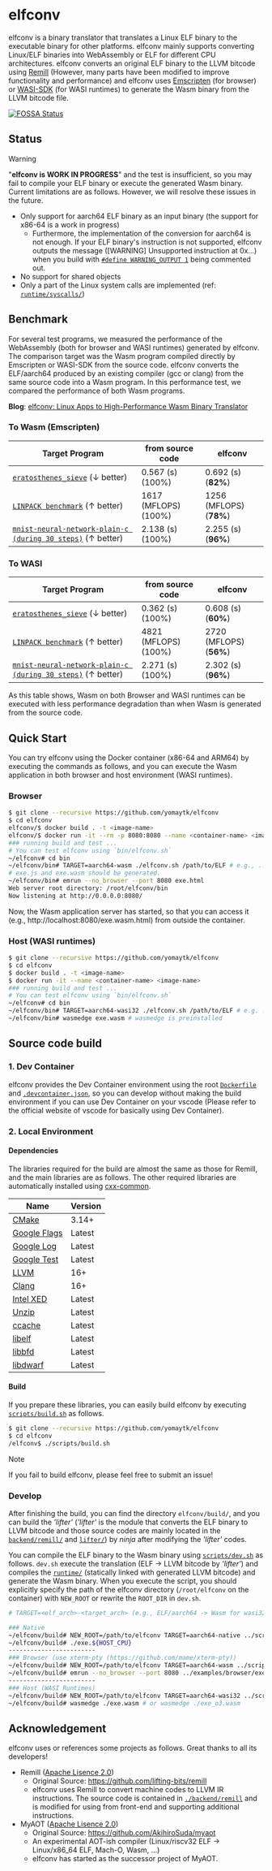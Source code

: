# elfconv
elfconv is a binary translator that translates a Linux ELF binary to the executable binary for other platforms. elfconv mainly supports converting Linux/ELF binaries into WebAssembly or ELF for different CPU architectures.
elfconv converts an original ELF binary to the LLVM bitcode using [Remill](https://github.com/lifting-bits/remill) (However, many parts have been modified to improve functionality and performance)
and elfconv uses [Emscripten](https://github.com/emscripten-core/emscripten) (for browser) or [WASI-SDK](https://github.com/WebAssembly/wasi-sdk) (for WASI runtimes) to generate the Wasm binary from the LLVM bitcode file.

[![FOSSA Status](https://app.fossa.com/api/projects/custom%2B54526%2Fgit%40github.com%3Ayomaytk%2Felfconv.git.svg?type=shield&issueType=license)](https://app.fossa.com/projects/custom%2B54526%2Fgit%40github.com%3Ayomaytk%2Felfconv.git?ref=badge_shield&issueType=license)

## Status
> [!WARNING]
> "**elfconv is WORK IN PROGRESS**" and the test is insufficient, so you may fail to compile your ELF binary or execute the generated Wasm binary. Current limitations are as follows. However, we will resolve these issues in the future.
- Only support for aarch64 ELF binary as an input binary (the support for x86-64 is a work in progress)
    - Furthermore, the implementation of the conversion for aarch64 is not enough. If your ELF binary's instruction is not supported, elfconv outputs the message (\[WARNING\] Unsupported instruction at 0x...) when you build with [`#define WARNING_OUTPUT 1`](https://github.com/yomaytk/elfconv/blob/deb2a42e1e3f155128f48010bac7c55a0b60b51f/backend/remill/include/remill/BC/HelperMacro.h#L8) being commented out.
- No support for shared objects
- Only a part of the Linux system calls are implemented (ref: [`runtime/syscalls/`](https://github.com/yomaytk/elfconv/blob/main/runtime/syscalls))

## Benchmark
For several test programs, we measured the performance of the WebAssembly (both for browser and WASI runtimes) generated by elfconv. The comparison target was the Wasm program compiled directly by Emscripten or WASI-SDK from the source code. elfconv converts the ELF/aarch64 produced by an existing compiler (gcc or clang) from the same source code into a Wasm program. In this performance test, we compared the performance of both Wasm programs.

**Blog**: [elfconv: Linux Apps to High-Performance Wasm Binary Translator](https://medium.com/nttlabs/some-performance-improvements-in-the-binary-translator-that-converts-linux-applications-c6b26945cf39)
### To Wasm (Emscripten)
| Target Program      | from source code   | elfconv    |
|----------|----------|----------|
| [`eratosthenes_sieve`](https://github.com/yomaytk/elfconv/tree/main/examples/benchmarks/eratosthenes_sieve) (↓ better) | 0.567 (s) (100%) | 0.692 (s) (**82%**)  |
| [`LINPACK benchmark`](https://www.netlib.org/linpack/) (↑ better) | 1617 (MFLOPS) (100%) | 1256 (MFLOPS) (**78%**) |
| [`mnist-neural-network-plain-c (during 30 steps)`](https://github.com/AndrewCarterUK/mnist-neural-network-plain-c) (↑ better) | 2.138 (s) (100%) | 2.255 (s) (**96%**) |

### To WASI
| Target Program      | from source code   | elfconv    |
|----------|----------|----------|
| [`eratosthenes_sieve`](https://github.com/yomaytk/elfconv/tree/main/examples/benchmarks/eratosthenes_sieve) (↓ better) | 0.362 (s) (100%) | 0.608 (s) (**60%**)  |
| [`LINPACK benchmark`](https://www.netlib.org/linpack/) (↑ better) | 4821 (MFLOPS) (100%) | 2720 (MFLOPS) (**56%**) |
| [`mnist-neural-network-plain-c (during 30 steps)`](https://github.com/AndrewCarterUK/mnist-neural-network-plain-c) (↑ better) | 2.271 (s) (100%) | 2.302 (s) (**96%**) |

As this table shows, Wasm on both Browser and WASI runtimes can be executed with less performance degradation than when Wasm is generated from the source code.

## Quick Start
You can try elfconv using the Docker container (x86-64 and ARM64) by executing the commands as follows, and you can execute the Wasm application in both browser and host environment (WASI runtimes).

### Browser
```bash
$ git clone --recursive https://github.com/yomaytk/elfconv
$ cd elfconv
elfconv/$ docker build . -t <image-name>
elfconv/$ docker run -it --rm -p 8080:8080 --name <container-name> <image-name>
### running build and test ...
# You can test elfconv using `bin/elfconv.sh`
~/elfconv# cd bin
~/elfconv/bin# TARGET=aarch64-wasm ./elfconv.sh /path/to/ELF # e.g., ../examples/hello/c/a.aarch64
# exe.js and exe.wasm should be generated.
~/elfconv/bin# emrun --no_browser --port 8080 exe.html
Web server root directory: /root/elfconv/bin
Now listening at http://0.0.0.0:8080/
```
Now, the Wasm application server has started, so that you can access it (e.g., http://localhost:8080/exe.wasm.html) from outside the container.
### Host (WASI runtimes)
```bash
$ git clone --recursive https://github.com/yomaytk/elfconv
$ cd elfconv
$ docker build . -t <image-name>
$ docker run -it --name <container-name> <image-name>
### running build and test ...
# You can test elfconv using `bin/elfconv.sh`
~/elfconv# cd bin
~/elfconv/bin# TARGET=aarch64-wasi32 ./elfconv.sh /path/to/ELF # e.g. ../examples/hello/c/a.aarch64
~/elfconv/bin# wasmedge exe.wasm # wasmedge is preinstalled
```
## Source code build
### 1. Dev Container
elfconv provides the Dev Container environment using the root [`Dockerfile`](https://github.com/yomaytk/elfconv/blob/main/Dockerfile) and [`.devcontainer.json`](https://github.com/yomaytk/elfconv/blob/main/.devcontainer.json), so you can develop without making the build environment if you can use Dev Container on your vscode (Please refer to the official website of vscode for basically using Dev Container).
### 2. Local Environment
#### Dependencies
The libraries required for the build are almost the same as those for Remill, and the main libraries are as follows. The other required libraries are automatically installed using [cxx-common](https://github.com/lifting-bits/cxx-common).

| Name | Version |
| ---- | ------- |
| [CMake](https://cmake.org/) | 3.14+ |
| [Google Flags](https://github.com/google/glog) | Latest |
| [Google Log](https://github.com/google/glog) | Latest |
| [Google Test](https://github.com/google/googletest) | Latest |
| [LLVM](http://llvm.org/) | 16+ |
| [Clang](http://clang.llvm.org/) | 16+ |
| [Intel XED](https://software.intel.com/en-us/articles/xed-x86-encoder-decoder-software-library) | Latest |
| [Unzip](https://packages.debian.org/en/sid/unzip) | Latest |
| [ccache](https://ccache.dev/) | Latest |
| [libelf](https://packages.debian.org/en/sid/libelf-dev) | Latest |
| [libbfd](https://packages.debian.org/en/sid/hppa/binutils-dev) | Latest |
| [libdwarf](https://packages.debian.org/en/sid/libdwarf-dev) | Latest |

#### Build
If you prepare these libraries, you can easily build elfconv by executing [`scripts/build.sh`](https://github.com/yomaytk/elfconv/blob/main/scripts/build.sh) as follows.
```bash
$ git clone --recursive https://github.com/yomaytk/elfconv
$ cd elfconv
/elfconv$ ./scripts/build.sh
```
> [!NOTE]
> If you fail to build elfconv, please feel free to submit an issue!
### Develop
After finishing the build, you can find the directory `elfconv/build/`, and you can build the *'lifter'* (*'lifter'* is the module that converts the ELF binary to LLVM bitcode and those source codes are mainly located in the [`backend/remill/`](https://github.com/yomaytk/elfconv/tree/main/backend/remill) and [`lifter/`](https://github.com/yomaytk/elfconv/tree/main/lifter)) by *ninja* after modifying the *'lifter'* codes.

You can compile the ELF binary to the Wasm binary using [`scripts/dev.sh`](https://github.com/yomaytk/elfconv/blob/main/scripts/dev.sh) as follows. `dev.sh` execute the translation (ELF -> LLVM bitcode by *'lifter'*) and compiles the [`runtime/`](https://github.com/yomaytk/elfconv/tree/main/runtime) (statically linked with generated LLVM bitcode) and generate the Wasm binary. When you execute the script, you should explicitly specify the path of the elfconv directory (`/root/elfconv` on the container) with `NEW_ROOT` or rewrite the `ROOT_DIR` in `dev.sh`. 
```bash
# TARGET=<elf_arch>-<target_arch> (e.g., ELF/aarch64 -> Wasm for wasi32: aarch64-wasi32)

### Native
~/elfconv/build# NEW_ROOT=/path/to/elfconv TARGET=aarch64-native ../scripts/dev.sh path/to/ELF # generate the Native binary (Host architecture) under the elfconv/build/lifter
~/elfconv/build# ./exe.${HOST_CPU}
------------------------
### Browser (use xterm-pty (https://github.com/mame/xterm-pty))
~/elfconv/build# NEW_ROOT=/path/to/elfconv TARGET=aarch64-wasm ../scripts/dev.sh path/to/ELF # generate the Wasm binary under the elfconv/build/lifter
~/elfconv/build# emrun --no_browser --port 8080 ../examples/browser/exe.html # execute the generated Wasm binary with emscripten
------------------------
### Host (WASI Runtimes)
~/elfconv/build# NEW_ROOT=/path/to/elfconv TARGET=aarch64-wasi32 ../scripts/dev.sh path/to/ELF
~/elfconv/build# wasmedge ./exe.wasm # or wasmedge ./exe_o3.wasm
```
## Acknowledgement
elfconv uses or references some projects as follows. Great thanks to all its developers!
- Remill ([Apache Lisence 2.0](https://github.com/lifting-bits/remill/blob/master/LICENSE))
    - Original Source: https://github.com/lifting-bits/remill
    - elfconv uses Remill to convert machine codes to LLVM IR instructions. The source code is contained in [`./backend/remill`](https://github.com/yomaytk/elfconv/tree/main/backend/remill) and is modified for using from front-end and supporting additional instructions.
- MyAOT ([Apache Lisence 2.0](https://github.com/AkihiroSuda/myaot/blob/master/LICENSE))
    - Original Source: https://github.com/AkihiroSuda/myaot
    - An experimental AOT-ish compiler (Linux/riscv32 ELF → Linux/x86_64 ELF, Mach-O, Wasm, ...)
    - elfconv has started as the successor project of MyAOT.
